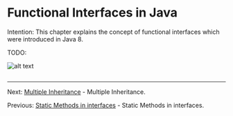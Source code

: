 # Functional Interfaces in Java

Intention: This chapter explains the concept of functional interfaces which were introduced in Java 8.

TODO:

![alt text](../../etc/oop/img.png "Img")

```java

```

<hr>

Next: [Multiple Inheritance](chapter_28.md "Multiple Inheritance") - Multiple Inheritance.

Previous: [Static Methods in interfaces](chapter_26.md "Static Methods in interfaces") -
Static Methods in interfaces.